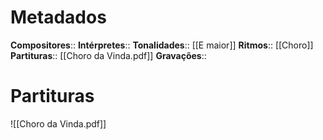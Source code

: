 # Metadados

**Compositores**:: 
**Intérpretes**:: 
**Tonalidades**:: [[E maior]]
**Ritmos**:: [[Choro]]
**Partituras**:: [[Choro da Vinda.pdf]]
**Gravações**:: 

# Partituras
![[Choro da Vinda.pdf]]